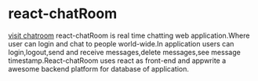 # react-chatRoom
[visit chatroom](https://worldfunchat.web.app/login)
react-chatRoom is real time chatting web application.Where user can login and  chat to people world-wide.In application users can login,logout,send and receive messages,delete messages,see message timestamp.React-chatRoom uses react as front-end and appwrite a awesome backend  platform for database of application. 
